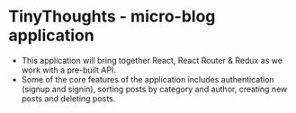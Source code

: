 # TinyThoughts - micro-blog application

- This application will bring together React, React Router & Redux as we work with a pre-built API.
- Some of the core features of the application includes authentication (signup and signin),
sorting posts by category and author, creating new posts and deleting posts.
